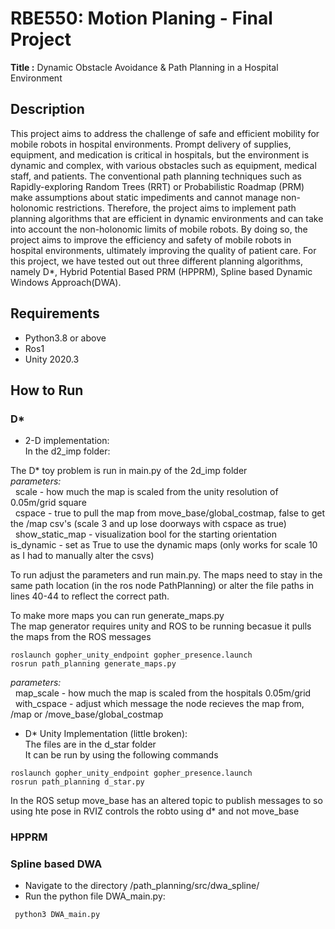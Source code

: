 # RBE550: Motion Planing - Final Project
**Title :** Dynamic Obstacle Avoidance & Path Planning in a Hospital Environment

## Description
This project aims to address the challenge of safe and efficient mobility for mobile robots in hospital environments. Prompt delivery of supplies, equipment, and medication is critical in hospitals, but the environment is dynamic and complex, with various obstacles such as equipment, medical staff, and patients. The conventional path planning techniques such as Rapidly-exploring Random Trees (RRT) or Probabilistic Roadmap (PRM) make assumptions about static impediments and cannot manage non-holonomic restrictions. Therefore, the project aims to implement path planning algorithms that are efficient in dynamic environments and can take into account the non-holonomic limits of mobile robots. By doing so, the project aims to improve the efficiency and safety of mobile robots in hospital environments, ultimately improving the quality of patient care.
For this project, we have tested out out three different planning algorithms, namely D*, Hybrid Potential Based PRM (HPPRM), Spline based Dynamic Windows Approach(DWA).

## Requirements
* Python3.8 or above
* Ros1
* Unity 2020.3

## How to Run
### D*
* 2-D implementation:  
 In the d2_imp folder:  
  
The D* toy problem is run in main.py of the 2d_imp folder   
   *parameters:*  
       &nbsp;	scale - how much the map is scaled from the unity resolution of 0.05m/grid square  
       &nbsp;	cspace - true to pull the map from move_base/global_costmap, false to get the /map csv's (scale 3 and up lose doorways with cspace as true)  
       &nbsp;	show_static_map - visualization bool for the starting orientation  
		is_dynamic - set as True to use the dynamic maps (only works for scale 10 as I had to manually alter the csvs)  
  
To run adjust the parameters and run main.py. The maps need to stay in the same path location (in the ros node PathPlanning) or alter the file paths in lines 40-44 to reflect the correct path.   
  
To make more maps you can run generate_maps.py  
The map generator requires unity and ROS to be running becasue it pulls the maps from the ROS messages  
```
roslaunch gopher_unity_endpoint gopher_presence.launch  
rosrun path_planning generate_maps.py  
```
*parameters:*  
   &nbsp;  map_scale - how much the map is scaled from the hospitals 0.05m/grid  
   &nbsp;  with_cspace - adjust which message the node recieves the map from, /map or /move_base/global_costmap  
			  
* D* Unity Implementation (little broken):  
The files are in the d_star folder  
It can be run by using the following commands  
```  
roslaunch gopher_unity_endpoint gopher_presence.launch  
rosrun path_planning d_star.py  
```  
In the ROS setup move_base has an altered topic to publish messages to so using hte pose in RVIZ controls the robto using d* and not move_base   
  
  
### HPPRM


### Spline based DWA

 * Navigate to the directory /path_planning/src/dwa_spline/
 * Run the python file DWA_main.py:  
 ```
  python3 DWA_main.py
 ```
   

